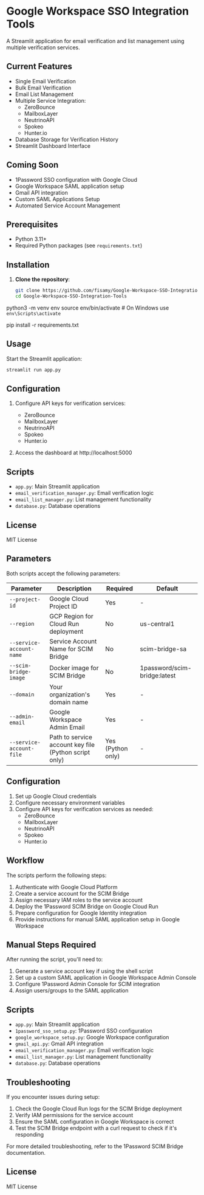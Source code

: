 # Google Workspace SSO Integration Tools

A Streamlit application for email verification and list management using multiple verification services.

## Current Features

- Single Email Verification
- Bulk Email Verification
- Email List Management
- Multiple Service Integration:
  - ZeroBounce
  - MailboxLayer
  - NeutrinoAPI
  - Spokeo
  - Hunter.io
- Database Storage for Verification History
- Streamlit Dashboard Interface

## Coming Soon

- 1Password SSO configuration with Google Cloud
- Google Workspace SAML application setup
- Gmail API integration
- Custom SAML Applications Setup
- Automated Service Account Management

## Prerequisites

- Python 3.11+
- Required Python packages (see `requirements.txt`)

## Installation

1. **Clone the repository**:
   ```bash
   git clone https://github.com/fisamy/Google-Workspace-SSO-Integration-Tools.git
   cd Google-Workspace-SSO-Integration-Tools

python3 -m venv env
source env/bin/activate  # On Windows use `env\Scripts\activate`

pip install -r requirements.txt

## Usage

Start the Streamlit application:
```bash
streamlit run app.py
```

## Configuration

1. Configure API keys for verification services:
   - ZeroBounce
   - MailboxLayer
   - NeutrinoAPI
   - Spokeo
   - Hunter.io

2. Access the dashboard at http://localhost:5000

## Scripts

- `app.py`: Main Streamlit application
- `email_verification_manager.py`: Email verification logic
- `email_list_manager.py`: List management functionality
- `database.py`: Database operations

## License

MIT License

## Parameters

Both scripts accept the following parameters:

| Parameter | Description | Required | Default |
|-----------|-------------|----------|---------|
| `--project-id` | Google Cloud Project ID | Yes | - |
| `--region` | GCP Region for Cloud Run deployment | No | us-central1 |
| `--service-account-name` | Service Account Name for SCIM Bridge | No | scim-bridge-sa |
| `--scim-bridge-image` | Docker image for SCIM Bridge | No | 1password/scim-bridge:latest |
| `--domain` | Your organization's domain name | Yes | - |
| `--admin-email` | Google Workspace Admin Email | Yes | - |
| `--service-account-file` | Path to service account key file (Python script only) | Yes (Python only) | - |

## Configuration

1. Set up Google Cloud credentials
2. Configure necessary environment variables
3. Configure API keys for verification services as needed:
   - ZeroBounce
   - MailboxLayer
   - NeutrinoAPI
   - Spokeo
   - Hunter.io

## Workflow

The scripts perform the following steps:

1. Authenticate with Google Cloud Platform
2. Create a service account for the SCIM Bridge
3. Assign necessary IAM roles to the service account
4. Deploy the 1Password SCIM Bridge on Google Cloud Run
5. Prepare configuration for Google Identity integration
6. Provide instructions for manual SAML application setup in Google Workspace

## Manual Steps Required

After running the script, you'll need to:

1. Generate a service account key if using the shell script
2. Set up a custom SAML application in Google Workspace Admin Console
3. Configure 1Password Admin Console for SCIM integration
4. Assign users/groups to the SAML application

## Scripts

- `app.py`: Main Streamlit application
- `1password_sso_setup.py`: 1Password SSO configuration
- `google_workspace_setup.py`: Google Workspace configuration
- `gmail_api.py`: Gmail API integration
- `email_verification_manager.py`: Email verification logic
- `email_list_manager.py`: List management functionality
- `database.py`: Database operations

## Troubleshooting

If you encounter issues during setup:

1. Check the Google Cloud Run logs for the SCIM Bridge deployment
2. Verify IAM permissions for the service account
3. Ensure the SAML configuration in Google Workspace is correct
4. Test the SCIM Bridge endpoint with a curl request to check if it's responding

For more detailed troubleshooting, refer to the 1Password SCIM Bridge documentation.

## License

MIT License
